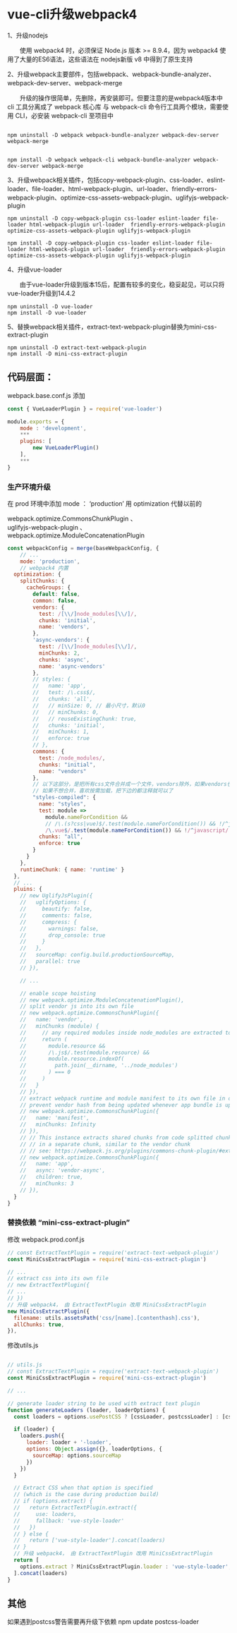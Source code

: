 # vue-cli升级webpack4

1、升级nodejs

　　使用 webpack4 时，必须保证 Node.js 版本 >= 8.9.4，因为 webpack4 使用了大量的ES6语法，这些语法在 nodejs新版 v8 中得到了原生支持

2、升级webpack主要部件，包括webpack、webpack-bundle-analyzer、webpack-dev-server、webpack-merge

　　升级的操作很简单，先删除，再安装即可。但要注意的是webpack4版本中 cli 工具分离成了 webpack 核心库 与 webpack-cli 命令行工具两个模块，需要使用 CLI，必安装 webpack-cli 至项目中
```shell

npm uninstall -D webpack webpack-bundle-analyzer webpack-dev-server webpack-merge


npm install -D webpack webpack-cli webpack-bundle-analyzer webpack-dev-server webpack-merge

```
3、升级webpack相关插件，包括copy-webpack-plugin、css-loader、eslint-loader、file-loader、html-webpack-plugin、url-loader、friendly-errors-webpack-plugin、optimize-css-assets-webpack-plugin、uglifyjs-webpack-plugin

```shell
npm uninstall -D copy-webpack-plugin css-loader eslint-loader file-loader html-webpack-plugin url-loader  friendly-errors-webpack-plugin optimize-css-assets-webpack-plugin uglifyjs-webpack-plugin

npm install -D copy-webpack-plugin css-loader eslint-loader file-loader html-webpack-plugin url-loader  friendly-errors-webpack-plugin optimize-css-assets-webpack-plugin uglifyjs-webpack-plugin

```
4、升级vue-loader

　　由于vue-loader升级到版本15后，配置有较多的变化，稳妥起见，可以只将vue-loader升级到14.4.2

```shell
npm uninstall -D vue-loader
npm install -D vue-loader
```

5、替换webpack相关插件，extract-text-webpack-plugin替换为mini-css-extract-plugin
```shell
npm uninstall -D extract-text-webpack-plugin
npm install -D mini-css-extract-plugin
```

## 代码层面：
webpack.base.conf.js 添加
```js
const { VueLoaderPlugin } = require('vue-loader')

module.exports = {
    mode : 'development',
    ***
    plugins: [
        new VueLoaderPlugin()
    ],
    ***
}

```

### 生产环境升级

在 prod 环境中添加 mode ： ‘production’ 
用 optimization 代替以前的 

webpack.optimize.CommonsChunkPlugin 、  
uglifyjs-webpack-plugin 、  
webpack.optimize.ModuleConcatenationPlugin

```js
const webpackConfig = merge(baseWebpackConfig, {
    // ...
    mode: 'production',
    // webpack4 内置
  optimization: {
    splitChunks: {
      cacheGroups: {
        default: false,
        common: false,
        vendors: {
          test: /[\\/]node_modules[\\/]/,
          chunks: 'initial',
          name: 'vendors',
        },
        'async-vendors': {
          test: /[\\/]node_modules[\\/]/,
          minChunks: 2,
          chunks: 'async',
          name: 'async-vendors'
        },
        // styles: {
        //   name: 'app',
        //   test: /\.css$/,
        //   chunks: 'all',
        //   // minSize: 0, // 最小尺寸，默认0
        //   // minChunks: 0,
        //   // reuseExistingChunk: true,
        //   chunks: 'initial',
        //   minChunks: 1,
        //   enforce: true
        // },
        commons: {
          test: /node_modules/,
          chunks: "initial",
          name: "vendors"
        },
        // 以下这部分，是把所有css文件合并成一个文件，vendors除外，如果vendors也打包进去，把注释的那行替换一下
        // 如果不想合并，喜欢按需加载，把下边的都注释就可以了
        "styles-compiled": {
          name: "styles",
          test: module =>
            module.nameForCondition &&
            // /\.(s?css|vue)$/.test(module.nameForCondition()) && !/^javascript/.test(module.type),
            /\.vue$/.test(module.nameForCondition()) && !/^javascript/.test(module.type),
          chunks: "all",
          enforce: true
        }
      }
    },
    runtimeChunk: { name: 'runtime' }
  },
  // ...
  pluins: {
    // new UglifyJsPlugin({
    //   uglifyOptions: {
    //     beautify: false,
    //     comments: false,
    //     compress: {
    //       warnings: false,
    //       drop_console: true
    //     }
    //   },
    //   sourceMap: config.build.productionSourceMap,
    //   parallel: true
    // }),

    // ...

    // enable scope hoisting
    // new webpack.optimize.ModuleConcatenationPlugin(),
    // split vendor js into its own file
    // new webpack.optimize.CommonsChunkPlugin({
    //   name: 'vendor',
    //   minChunks (module) {
    //     // any required modules inside node_modules are extracted to vendor
    //     return (
    //       module.resource &&
    //       /\.js$/.test(module.resource) &&
    //       module.resource.indexOf(
    //         path.join(__dirname, '../node_modules')
    //       ) === 0
    //     )
    //   }
    // }),
    // extract webpack runtime and module manifest to its own file in order to
    // prevent vendor hash from being updated whenever app bundle is updated
    // new webpack.optimize.CommonsChunkPlugin({
    //   name: 'manifest',
    //   minChunks: Infinity
    // }),
    // // This instance extracts shared chunks from code splitted chunks and bundles them
    // // in a separate chunk, similar to the vendor chunk
    // // see: https://webpack.js.org/plugins/commons-chunk-plugin/#extra-async-commons-chunk
    // new webpack.optimize.CommonsChunkPlugin({
    //   name: 'app',
    //   async: 'vendor-async',
    //   children: true,
    //   minChunks: 3
    // }),
  }
}

```

### 替换依赖 “mini-css-extract-plugin”

修改 webpack.prod.conf.js 
```js
// const ExtractTextPlugin = require('extract-text-webpack-plugin')
const MiniCssExtractPlugin = require('mini-css-extract-plugin')

// ...
// extract css into its own file
// new ExtractTextPlugin({
// ...
// })
// 升级 webpack4， 由 ExtractTextPlugin 改用 MiniCssExtractPlugin
new MiniCssExtractPlugin({
  filename: utils.assetsPath('css/[name].[contenthash].css'),
  allChunks: true,
}),

```

修改utils.js 
```js

// utils.js
// const ExtractTextPlugin = require('extract-text-webpack-plugin')
const MiniCssExtractPlugin = require('mini-css-extract-plugin')

// ...

// generate loader string to be used with extract text plugin
function generateLoaders (loader, loaderOptions) {
  const loaders = options.usePostCSS ? [cssLoader, postcssLoader] : [cssLoader]

  if (loader) {
    loaders.push({
      loader: loader + '-loader',
      options: Object.assign({}, loaderOptions, {
        sourceMap: options.sourceMap
      })
    })
  }

  // Extract CSS when that option is specified
  // (which is the case during production build)
  // if (options.extract) {
  //   return ExtractTextPlugin.extract({
  //     use: loaders,
  //     fallback: 'vue-style-loader'
  //   })
  // } else {
  //   return ['vue-style-loader'].concat(loaders)
  // }
  // 升级 webpack4， 由 ExtractTextPlugin 改用 MiniCssExtractPlugin
  return [
    options.extract ? MiniCssExtractPlugin.loader : 'vue-style-loader',
  ].concat(loaders)
}

```
## 其他
如果遇到postcss警告需要再升级下依赖
npm update  postcss-loader
